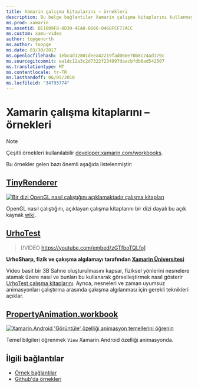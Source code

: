 ```yaml
---
title: Xamarin çalışma kitaplarını – örnekleri
description: Bu belge bağlantılar Xamarin çalışma kitaplarını kullanmayı öğrenme yapılırken kullanılacak örnek çalışma kitapları. Bağlantılı çalışma kitaplarını Xamarin.Android OpenGL, UrhoSharp ve özellik animasyonda göstermektedir.
ms.prod: xamarin
ms.assetid: DE1609F8-0D39-4EA0-8666-0468FCF77ACC
ms.custom: xamu-video
author: topgenorth
ms.author: toopge
ms.date: 03/30/2017
ms.openlocfilehash: 1ebc4d12801deea42219fad060e70b8c24ad179c
ms.sourcegitcommit: ea1dc12a3c2d7322f234997daacbfdb6ad542507
ms.translationtype: MT
ms.contentlocale: tr-TR
ms.lasthandoff: 06/05/2018
ms.locfileid: "34793774"
---
```

# <a name="xamarin-workbooks--samples"></a>Xamarin çalışma kitaplarını – örnekleri

> [!NOTE]
> Çeşitli örnekleri kullanılabilir [developer.xamarin.com/workbooks](https://developer.xamarin.com/workbooks/).

Bu örnekler gelen bazı önemli aşağıda listelenmiştir:

## <a name="tinyrenderertinyrenderermd"></a>[TinyRenderer](tinyrenderer.md)

[![](images/tinyrenderer-sml.png "Bir dizi OpenGL nasıl çalıştığını açıklamaktadır çalışma kitapları")](images/tinyrenderer-sml-orig.png#lightbox)

OpenGL nasıl çalıştığını, açıklayan çalışma kitaplarını bir dizi dayalı bu açık kaynak [wiki](https://github.com/ssloy/tinyrenderer/wiki/).

[](tinyrenderer.md)

## <a name="urhotesthttpsgithubcomkrumelururhotest"></a>[UrhoTest](https://github.com/Krumelur/UrhoTest)

 > [!VIDEO https://youtube.com/embed/zGTfboTQLfo]

**UrhoSharp, fizik ve çakışma algılamayı tarafından [Xamarin Üniversitesi](https://university.xamarin.com)**

Video basit bir 3B Sahne oluşturulmasını kapsar, fiziksel yönlerini nesnelere atamak üzere nasıl ve bunları bu kullanarak görselleştirmek nasıl gösterir [UrhoTest çalışma kitaplarını](https://github.com/Krumelur/UrhoTest). Ayrıca, nesneleri ve zaman uyumsuz animasyonları çalıştırma arasında çakışma algılanması için gerekli teknikleri açıklar.

## <a name="propertyanimationworkbookhttpsdeveloperxamarincomworkbooksandroiduser-interfacepropertyanimationworkbook"></a>[PropertyAnimation.workbook](https://developer.xamarin.com/workbooks/android/user-interface/PropertyAnimation.workbook)

[![](images/android-property-view-sml.png "Xamarin.Android 'Görüntüle' özelliği animasyon temellerini öğrenin")](images/android-property-view.png#lightbox)

Temel bilgileri öğrenmek `View` Xamarin.Android özelliği animasyonda.


<!--[![](images/skia0-sml.png "Android")](images/skia0.png#lightbox)

SkiaSharp provides a powerful C# API for doing 2D graphics. See how to use Skia to draw in your apps.-->


## <a name="related-links"></a>İlgili bağlantılar

- [Örnek bağlantılar](https://developer.xamarin.com/workbooks)
- [Github'da örnekleri](https://github.com/xamarin/workbooks)
